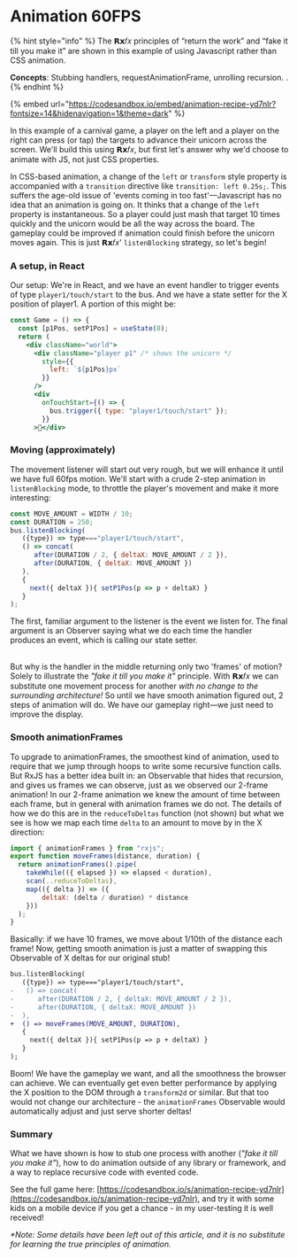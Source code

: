 # Animation 60FPS

{% hint style="info" %}
The 𝗥𝘅𝑓𝑥 principles of “return the work” and “fake it till you make it” are shown in this example of using Javascript rather than CSS animation.

**Concepts**: Stubbing handlers, requestAnimationFrame, unrolling recursion. .
{% endhint %}

{% embed url="https://codesandbox.io/embed/animation-recipe-yd7nlr?fontsize=14&hidenavigation=1&theme=dark" %}

In this example of a carnival game, a player on the left and a player on the right can press (or tap) the targets to advance their unicorn across the screen. We'll build this using 𝗥𝘅𝑓𝑥, but first let's answer why we'd choose to animate with JS, not just CSS properties.

In CSS-based animation, a change of the `left` or `transform` style property is accompanied with a `transition` directive like `transition: left 0.25s;`. This suffers the age-old issue of 'events coming in too fast'—Javascript has no idea that an animation is going on. It thinks that a change of the `left` property is instantaneous. So a player could just mash that target 10 times quickly and the unicorn would be all the way across the board. The gameplay could be improved if animation could finish before the unicorn moves again. This is just 𝗥𝘅𝑓𝑥' `listenBlocking` strategy, so let's begin!

### A setup, in React

Our setup: We're in React, and we have an event handler to trigger events of type `player1/touch/start` to the bus. And we have a state setter for the X position of player1. A portion of this might be:

```jsx
const Game = () => {
  const [p1Pos, setP1Pos] = useState(0);
  return (
    <div className="world">
      <div className="player p1" /* shows the unicorn */
        style={{
          left: `${p1Pos}px`
        }}
      />
      <div
        onTouchStart={() => {
          bus.trigger({ type: "player1/touch/start" });
        }}
      >🎯</div>
```

### Moving (approximately)

The movement listener will start out very rough, but we will enhance it until we have full 60fps motion. We'll start with a crude 2-step animation in `listenBlocking` mode, to throttle the player's movement and make it more interesting:

```javascript
const MOVE_AMOUNT = WIDTH / 10;
const DURATION = 250;
bus.listenBlocking(
   ({type}) => type==="player1/touch/start",
   () => concat(
      after(DURATION / 2, { deltaX: MOVE_AMOUNT / 2 }),
      after(DURATION, { deltaX: MOVE_AMOUNT })
   ),
   { 
     next({ deltaX }){ setP1Pos(p => p + deltaX) }   
   }
);
```

The first, familiar argument to the listener is the event we listen for. The final argument is an Observer saying what we do each time the handler produces an event, which is calling our state setter.

\
But why is the handler in the middle returning only two 'frames' of motion? Solely to illustrate the _"fake it till you make it"_ principle. With 𝗥𝘅𝑓𝑥 we can substitute one movement process for another _with no change to the surrounding architecture!_ So until we have smooth animation figured out, 2 steps of animation will do. We have our gameplay right—we just need to improve the display.

### Smooth animationFrames

To upgrade to animationFrames, the smoothest kind of animation, used to require that we jump through hoops to write some recursive function calls. But RxJS has a better idea built in: an Observable that hides that recursion, and gives us frames we can observe, just as we observed our 2-frame animation! In our 2-frame animation we knew the amount of time between each frame, but in general with animation frames we do not. The details of how we do this are in the `reduceToDeltas` function (not shown) but what we see is how we map each time `delta` to an amount to move by in the X direction:

```javascript
import { animationFrames } from "rxjs";
export function moveFrames(distance, duration) {
  return animationFrames().pipe(
    takeWhile(({ elapsed }) => elapsed < duration),
    scan(..reduceToDeltas),
    map(({ delta }) => ({
        deltaX: (delta / duration) * distance
    }))
  );
}

```

Basically: if we have 10 frames, we move about 1/10th of the distance each frame! Now, getting smooth animation is just a matter of swapping this Observable of X deltas for our original stub!

```diff
bus.listenBlocking(
   ({type}) => type==="player1/touch/start",
-   () => concat(
-      after(DURATION / 2, { deltaX: MOVE_AMOUNT / 2 }),
-      after(DURATION, { deltaX: MOVE_AMOUNT })
-  ),
+  () => moveFrames(MOVE_AMOUNT, DURATION),
   { 
     next({ deltaX }){ setP1Pos(p => p + deltaX) }   
   }
);
```

Boom! We have the gameplay we want, and all the smoothness the browser can achieve. We can eventually get even better performance by applying the X position to the DOM through a `transform2d` or similar. But that too would not change our architecture - the `animationFrames` Observable would automatically adjust and just serve shorter deltas!

### Summary

What we have shown is how to stub one process with another (_"fake it till you make it"_), how to do animation outside of any library or framework, and a way to replace recursive code with evented code.

See the full game here: [https://codesandbox.io/s/animation-recipe-yd7nlr](https://codesandbox.io/s/animation-recipe-yd7nlr), and try it with some kids on a mobile device if you get a chance - in my user-testing it is well received!

_\*Note: Some details have been left out of this article, and it is no substitute for learning the true principles of animation._
